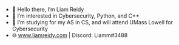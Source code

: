 - 👋 Hello there, I’m Liam Reidy
- 👀 I’m interested in Cybersecurity, Python, and C++
- 🌱 I’m studying for my AS in CS, and will attend UMass Lowell for Cybersecurity
- 🌐 www.liamreidy.com  |  Discord: Liamm#3488 
